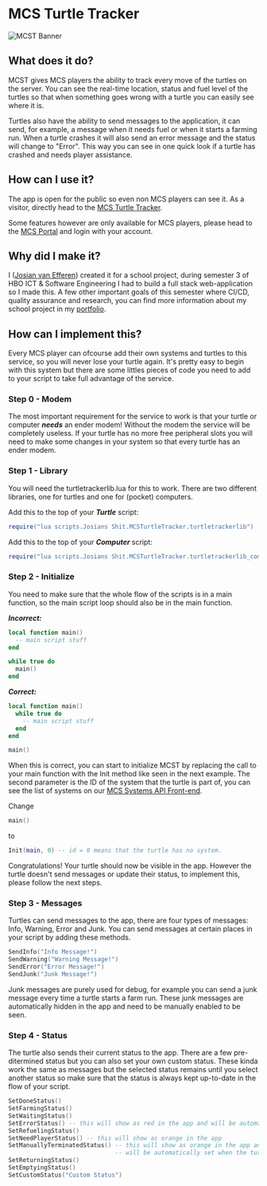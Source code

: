 # MCS Turtle Tracker
![MCST Banner](https://github.com/Josian2004/s3-portfolio/blob/main/portfolio_images/MCSTbanner.png)

## What does it do?
MCST gives MCS players the ability to track every move of the turtles on the server. You can see the real-time location, status and fuel level of the turtles so that when something goes wrong with a turtle you can easily see where it is.

Turtles also have the ability to send messages to the application, it can send, for example, a message when it needs fuel or when it starts a farming run. When a turtle crashes it will also send an error message and the status will change to "Error". This way you can see in one quick look if a turtle has crashed and needs player assistance.

## How can I use it?
The app is open for the public so even non MCS players can see it. As a visitor, directly head to the [MCS Turtle Tracker](https://mcst.josian.nl).

Some features however are only available for MCS players, please head to the [MCS Portal](https://portal.naamdorpboot.xyz/) and login with your account.

## Why did I make it?
I ([Josian van Efferen](https://www.linkedin.com/in/josianvanefferen/)) created it for a school project, during semester 3 of HBO ICT & Software Engineering I had to build a full stack web-application so I made this. A few other important goals of this semester where CI/CD, quality assurance and research, you can find more information about my school project in my [portfolio](https://github.com/Josian2004/s3-portfolio/blob/main/Individual/README.md#mcsturtletracker).

## How can I implement this?
Every MCS player can ofcourse add their own systems and turtles to this service, so you will never lose your turtle again. It's pretty easy to begin with this system but there are some littles pieces of code you need to add to your script to take full advantage of the service.

### Step 0 - Modem
The most important requirement for the service to work is that your turtle or computer ***needs*** an ender modem! Without the modem the service will be completely useless. If your turtle has no more free peripheral slots you will need to make some changes in your system so that every turtle has an ender modem.

### Step 1 - Library
You will need the turtletrackerlib.lua for this to work. There are two different libraries, one for turtles and one for (pocket) computers.

Add this to the top of your ***Turtle*** script:
```lua
require("lua scripts.Josians Shit.MCSTurtleTracker.turtletrackerlib")
```

Add this to the top of your ***Computer*** script:
```lua
require("lua scripts.Josians Shit.MCSTurtleTracker.turtletrackerlib_computer")
```

### Step 2 - Initialize
You need to make sure that the whole flow of the scripts is in a main function, so the main script loop should also be in the main function.

***Incorrect:***
```lua
local function main()
  -- main script stuff
end

while true do
  main()
end
```

***Correct:***
```lua
local function main()
  while true do
    -- main script stuff
  end
end

main()
```

When this is correct, you can start to initialize MCST by replacing the call to your main function with the Init method like seen in the next example. The second parameter is the ID of the system that the turtle is part of, you can see the list of systems on our [MCS Systems API Front-end](https://portal.naamdorpboot.xyz/).

Change
```lua
main()
```
to
```lua
Init(main, 0) -- id = 0 means that the turtle has no system.
```
Congratulations! Your turtle should now be visible in the app.
However the turtle doesn't send messages or update their status, to implement this, please follow the next steps.

### Step 3 - Messages
Turtles can send messages to the app, there are four types of messages: Info, Warning, Error and Junk. You can send messages at certain places in your script by adding these methods.
```lua
SendInfo("Info Message!")
SendWarning("Warning Message!")
SendError("Error Message!")
SendJunk("Junk Message!")
```
Junk messages are purely used for debug, for example you can send a junk message every time a turtle starts a farm run. These junk messages are automatically hidden in the app and need to be manually enabled to be seen.

### Step 4 - Status
The turtle also sends their current status to the app. There are a few pre-ditermined status but you can also set your own custom status. These kinda work the same as messages but the selected status remains until you select another status so make sure that the status is always kept up-to-date in the flow of your script.

```lua
SetDoneStatus()
SetFarmingStatus()
SetWaitingStatus()
SetErrorStatus() -- this will show as red in the app and will be automatically set when the turtle crashes
SetRefuelingStatus()
SetNeedPlayerStatus() -- this will show as orange in the app
SetManuallyTerminatedStatus() -- this will show as orange in the app and 
                              -- will be automatically set when the turtle is manually terminated
SetReturningStatus()
SetEmptyingStatus()
SetCustomStatus("Custom Status")
```
